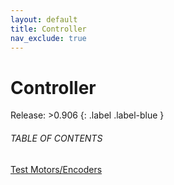 ```yaml
---
layout: default
title: Controller
nav_exclude: true
---
```


# Controller

Release: >0.906
{: .label .label-blue }

###### TABLE OF CONTENTS

[Test Motors/Encoders](Actions/DiagnosticsMaintenance/testMotorsEncoders.md)  

  



